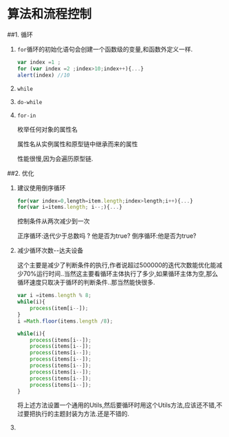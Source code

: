 # 算法和流程控制

##1. 循环

1. `for`循环的初始化语句会创建一个函数级的变量,和函数外定义一样.

    ```javascript
    var index =1 ;
    for (var index =2 ;index>10;index++){...}
    alert(index) //10
    ```

2. `while`
3. `do-while`
4. `for-in`
    
    枚举任何对象的属性名
    
    属性名从实例属性和原型链中继承而来的属性

    性能很慢,因为会遍历原型链.

##2. 优化

1. 建议使用倒序循环
    ```javascript
    for(var index=0,length=item.length;index>length;i++){...}
    for(var i=items.length; i--;){...}
    ```
   
   控制条件从两次减少到一次
   
   正序循环:迭代少于总数吗 ? 他是否为true?
   倒序循环:他是否为true?
2. 减少循环次数--达夫设备
    
    这个主要是减少了判断条件的执行,作者说超过500000的迭代次数能优化能减少70%运行时间..当然这主要看循环主体执行了多少,如果循环主体为空,那么循环速度只取决于循环的判断条件..那当然能快很多.

    ```javascript
    var i =items.length % 8;
    while(i){
        process(item[i--]);
    }
    i =Math.floor(items.length /8);
    
    while(i){
        process(items[i--]);
        process(items[i--]);
        process(items[i--]);
        process(items[i--]);
        process(items[i--]);
        process(items[i--]);
        process(items[i--]);
        process(items[i--]);
    }
    ```
    
    将上述方法设置一个通用的Utils,然后要循环时用这个Utils方法,应该还不错,不过要把执行的主题封装为方法.还是不错的.
3. 
    



